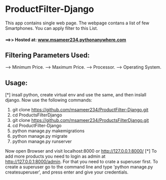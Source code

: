 # ProductFilter-Django

This app contains single web page.
The webpage contans a list of few Smartphones.
You can apply filter to this List.

#### ==>> Hosted at: www.msameer234.pythonanywhere.com

## Filtering Parameters Used:
--> Minimum Price.
--> Maximum Price.
--> Processor.
--> Operating System.

## Usage:
 [*] insall python, create virtual env and use the same, and then inslall django. Now use the following commands:

 1. git clone https://github.com/msameer234/ProductFilter-Django.git
 2. cd ProductsFilterDjango
 1. git clone https://github.com/msameer234/ProductsFilterDjango.git
 2. cd ProductFilter-Django
 3. python manage.py makemigrations
 4. python manage.py migrate
 5. python manage.py runserver
 
Now open Browser and visit localhost:8000 or http://127.0.0.1:8000/ 
[*] To add more products you need to login as admin at http://127.0.0.1:8000/admin. For that you need to crate a superuser first. To create a superuser go to the command line and type 'python manage.py createsuperuser', and press enter and give your credentials.
